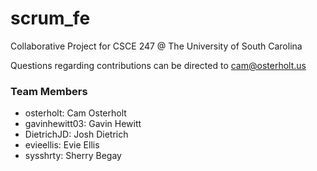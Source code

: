 # scrum_fe
Collaborative Project for CSCE 247 @ The University of South Carolina

Questions regarding contributions can be directed to cam@osterholt.us

### Team Members
- osterholt:     Cam Osterholt
- gavinhewitt03: Gavin Hewitt
- DietrichJD:    Josh Dietrich
- evieellis:     Evie Ellis
- sysshrty:      Sherry Begay